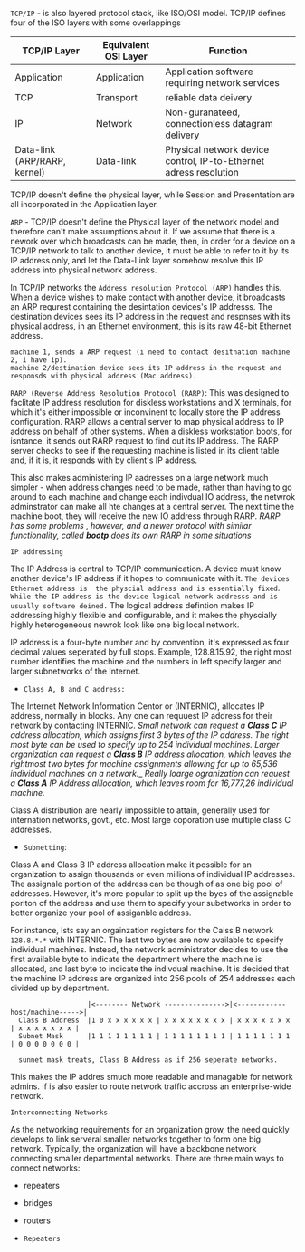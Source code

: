`TCP/IP` - is also layered protocol stack, like ISO/OSI model. TCP/IP defines four of the ISO layers with some overlappings

| TCP/IP Layer | Equivalent OSI Layer | Function |
|-----------|--------------|------------|
| Application | Application | Application software requiring network services | 
| TCP | Transport | reliable data deivery |
| IP | Network | Non-guranateed, connectionless datagram delivery |
| Data-link (ARP/RARP, kernel) | Data-link | Physical network device control, IP-to-Ethernet adress resolution |

TCP/IP doesn't define the physical layer, while Session and Presentation are all incorporated in the Application layer.

`ARP` - TCP/IP doesn't define the Physical layer of the network model and therefore can't make assumptions about it. 
If we assume that there is a nework over which broadcasts can be made, then, in order for a device on a TCP/IP network to talk to another device, it must be able to refer to it by its IP address only, and let the Data-Link layer somehow resolve this IP address into physical network address.

In TCP/IP networks the `Address resolution Protocol (ARP)` handles this. When a device wishes to make contact with another device, it broadcasts an ARP requrest containing the desintation devices's IP addresss.
The destination devices sees its IP address in the request and respnses with its physical address, in an Ethernet environment, this is its raw 48-bit Ethernet address.

```
machine 1, sends a ARP request (i need to contact desitnation machine 2, i have ip).
machine 2/destination device sees its IP address in the request and responsds with physical address (Mac address). 
```

`RARP (Reverse Address Resolution Protocol (RARP)`:
This was designed to faclitate IP address resolution for diskless workstations and X terminals, for which it's either impossible or inconvinent to locally store the IP address configuration.
RARP allows a central server to map physical address to IP address on behalf of other systems. When a diskless workstation boots, for isntance, it sends out RARP request to find out its IP address.
The RARP server checks to see if the requesting machine is listed in its client table and, if it is, it responds with by client's IP address.

This also makes administering IP aadresses on a large network much simpler - when address changes need to be made, rather than having to go around to each machine and change each indivdual IO address,
the netwrok adminstrator can make all hte changes at a central server. The next time the machine boot, they will receive the new IO address through RARP. _RARP has some problems , however,
and a newer protocol with similar functionality, called **bootp** does its own RARP in some situations_

`IP addressing`

The IP Address is central to TCP/IP communication. A device must know another device's IP address if it hopes to communicate with it.
`The devices Ethernet address is  the physcial address and is essentially fixed`. 
`While the IP address is the device logical network addresss and is usually software deined.`
The logical address defintion makes IP addressing highly flexible and configurable, and it makes the physcially highly heterogeneous newrok look like one big local network.

IP address is a four-byte number and by convention, it's expressed as four decimal values seperated by full stops. 
Example, 128.8.15.92, the right most number identifies the machine and the numbers in left specify larger and larger subnetworks of the Internet.


  - `Class A, B and C address:`

The Internet Network Information Centor or (INTERNIC), allocates IP address, normally in blocks. Any one can requuest IP address for their network by contacting INTERNIC.
_Small network can request a **Class C** IP address allocation, which assigns first 3 bytes of the IP address. The right most byte can be used to specify up to 254 individual machines._
_Larger organization can request a **Class B** IP address allocation, which leaves the rightmost two bytes for machine assignments allowing for up to 65,536 individual machines on a network.__
_Really loarge ogranization can request a **Class A** IP Address alllocation, which leaves room for 16,777,26 individual machine._

Class A distribution are nearly impossible to attain, generally used for internation networks, govt., etc. Most large coporation use multiple class C addresses.

   - `Subnetting`:

Class A and Class B IP address allocation make it possible for an organization to assign thousands or even millions of individual IP addresses.
The assignale portion of the address can be though of as one big pool of addresses.
However, it's more popular to split up the byes of the assignable poriton of the address and use them to specify your subetworks in order to better organize your pool of assiganble address.

For instance, lsts say an orgainzation registers for the Calss B network `128.8.*.*` with INTERNIC. The last two bytes are now available to specify individual machines.
Instead, the network administrator decides to use the first available byte to indicate the department where the machine is allocated, and last byte to indicate the indivdual machine.
It is decided that the machine IP address are organized into 256 pools of 254 addresses each divided up by department.


```
                   |<-------- Network --------------->|<------------host/machine----->|
  Class B Address  |1 0 x x x x x x | x x x x x x x x | x x x x x x x | x x x x x x x |
  Subnet Mask      |1 1 1 1 1 1 1 1 | 1 1 1 1 1 1 1 1 | 1 1 1 1 1 1 1 | 0 0 0 0 0 0 0 |
  
  sunnet mask treats, Class B Address as if 256 seperate networks.
```
This makes the IP addres smuch more readable and managable for network admins. If is also easier to route network traffic accross an enterprise-wide network.


`Interconnecting Networks`

 As the networking requirements for an organization grow, the need quickly develops to link serveral smaller networks together to form one big network.
 Typically, the organization will have a backbone network connecting smaller departmental networks. 
 There are three main ways to connect networks:
   - repeaters
   - bridges
   - routers

 - `Repeaters`
 



